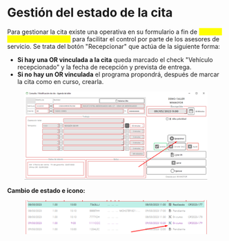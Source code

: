 # Gestión del estado de la cita

Para gestionar la cita existe una operativa en su formulario a fin de <mark style="color:yellow;">cambiar el estado a "En curso"</mark> para facilitar el control por parte de los asesores de servicio. Se trata del botón "Recepcionar" que actúa de la siguiente forma:

* **Si hay una OR vinculada a la cita** queda marcado el check "Vehículo recepcionado" y la fecha de recepción y prevista de entrega.
* **Si no hay un OR vinculada** el programa propondrá, después de marcar la cita como en curso, crearla.

<figure><img src="../../../../.gitbook/assets/imagen (11).png" alt=""><figcaption></figcaption></figure>

**Cambio de estado e icono:**

<figure><img src="../../../../.gitbook/assets/imagen (4) (2).png" alt=""><figcaption></figcaption></figure>
